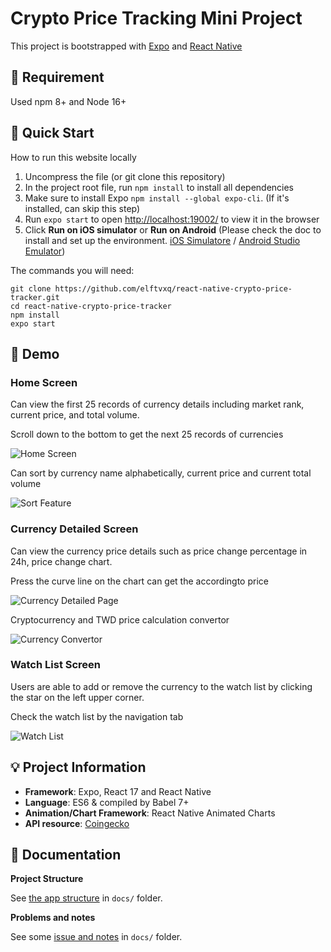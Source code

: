 # Crypto Price Tracking Mini Project

This project is bootstrapped with [Expo](https://docs.expo.dev/) and [React Native](https://reactnative.dev/)

## :mount_fuji: Requirement

Used npm 8+ and Node 16+

## :green_book: Quick Start

How to run this website locally

1. Uncompress the file (or git clone this repository)
2. In the project root file, run `npm install` to install all dependencies
3. Make sure to install Expo `npm install --global expo-cli`. (If it's installed, can skip this step)
4. Run `expo start` to open [http://localhost:19002/](http://localhost:19002/) to view it in the browser
5. Click **Run on iOS simulator** or **Run on Android** (Please check the doc to install and set up the environment. [iOS Simulatore](https://docs.expo.dev/workflow/ios-simulator/#step-1-install-xcode) / [Android Studio Emulator](https://docs.expo.dev/workflow/android-studio-emulator/))

The commands you will need:

```
git clone https://github.com/elftvxq/react-native-crypto-price-tracker.git
cd react-native-crypto-price-tracker
npm install
expo start
```

## :iphone: Demo

### Home Screen

Can view the first 25 records of currency details including market rank, current price, and total volume.

Scroll down to the bottom to get the next 25 records of currencies

![Home Screen](https://i.imgur.com/KbbeWZc.jpg?3)

Can sort by currency name alphabetically, current price and current total volume

![Sort Feature](https://i.imgur.com/0vq7t9R.jpg?1)

### Currency Detailed Screen

Can view the currency price details such as price change percentage in 24h, price change chart.

Press the curve line on the chart can get the accordingto price

![Currency Detailed Page](https://i.imgur.com/a4Be00b.jpg?1)

Cryptocurrency and TWD price calculation convertor

![Currency Convertor](https://i.imgur.com/8qCwBGV.jpg?1)

### Watch List Screen

Users are able to add or remove the currency to the watch list by clicking the star on the left upper corner.

Check the watch list by the navigation tab

![Watch List](https://i.imgur.com/XnXlFCM.jpg?1)

## :bulb: Project Information

- **Framework**: Expo, React 17 and React Native
- **Language**: ES6 & compiled by Babel 7+
- **Animation/Chart Framework**: React Native Animated Charts
- **API resource**: [Coingecko](https://www.coingecko.com/en/api)

## :jack_o_lantern: Documentation

**Project Structure**

See [the app structure](docs/structure.md) in `docs/` folder.

**Problems and notes**

See some [issue and notes](docs/problems-and-notes.md) in `docs/` folder.
